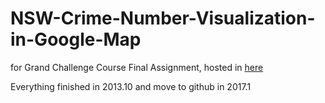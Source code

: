 # NSW-Crime-Number-Visualization-in-Google-Map
for Grand Challenge Course Final Assignment, hosted in [here](http://kending.co.nf/)
 
 Everything finished in 2013.10 and move to github in 2017.1 